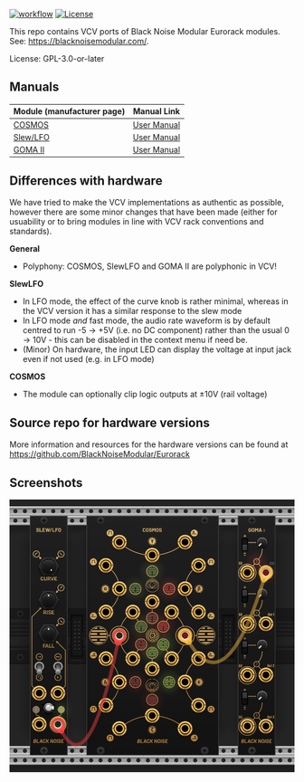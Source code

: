 [![workflow](https://github.com/BlackNoiseModular/VCV/actions/workflows/build-plugin.yml/badge.svg)](https://github.com/BlackNoiseModular/VCV/actions/workflows/build-plugin.yml)
[![License](https://img.shields.io/badge/license-GPLv3--or--later-blue)](https://opensource.org/licenses/GPL-3.0)

This repo contains VCV ports of Black Noise Modular Eurorack modules. See: https://blacknoisemodular.com/.

License: GPL-3.0-or-later 

## Manuals


| **Module (manufacturer page)** | **Manual Link** |
|--------|-------|
| [COSMOS](https://blacknoisemodular.com/products/cosmos) | [User Manual](https://raw.githack.com/BlackNoiseModular/Eurorack/main/COSMOS/BLACK-NOISE_COSMOS_User-Manual_V1.pdf) |
| [Slew/LFO](https://blacknoisemodular.com/products/slew-lfo) | [User Manual](https://raw.githack.com/BlackNoiseModular/Eurorack/main/Slew-LFO/Manual/BLACK-NOISE_SLEW-LFO-V1_User-Manual_V1.pdf) |
| [GOMA II](https://blacknoisemodular.com/products/goma-ii) | [User Manual](https://raw.githack.com/BlackNoiseModular/Eurorack/main/GOMA%20II/BLACK-NOISE_GOMA-II_User-Manual_V1.pdf) |

## Differences with hardware

We have tried to make the VCV implementations as authentic as possible, however there are some minor changes that have been made (either for usuability or to bring modules in line with VCV rack conventions and standards).

**General**
* Polyphony: COSMOS, SlewLFO and GOMA II are polyphonic in VCV!

**SlewLFO**
* In LFO mode, the effect of the curve knob is rather minimal, whereas in the VCV version it has a similar response to the slew mode
* In LFO mode _and_ fast mode, the audio rate waveform is by default centred to run -5 → +5V (i.e. no DC component) rather than the usual 0 → 10V - this can be disabled in the context menu if need be. 
* (Minor) On hardware, the input LED can display the voltage at input jack even if not used (e.g. in LFO mode)

**COSMOS**
* The module can optionally clip logic outputs at ±10V (rail voltage)

## Source repo for hardware versions

More information and resources for the hardware versions can be found at https://github.com/BlackNoiseModular/Eurorack

## Screenshots

<img src="./Screenshot.png" style="max-width: 100%;">

